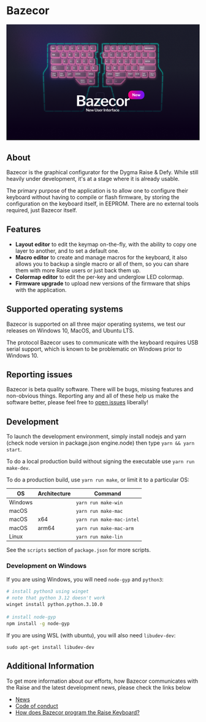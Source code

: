 # Bazecor

![Bazecor screenshot](data/screenshot.png)

## About

Bazecor is the graphical configurator for the Dygma Raise & Defy. While still heavily under development, it's at a stage where it is already usable.

The primary purpose of the application is to allow one to configure their keyboard without having to compile or flash firmware, by storing the configuration on the keyboard itself, in EEPROM. There are no external tools required, just Bazecor itself.

## Features

* **Layout editor** to edit the keymap on-the-fly, with the ability to copy one
  layer to another, and to set a default one.
* **Macro editor** to create and manage macros for the keyboard, it also allows you to backup a single macro or all of them, so you can share them with more Raise users or just back them up.
* **Colormap editor** to edit the per-key and underglow LED colormap.
* **Firmware upgrade** to upload new versions of the firmware that ships with the application.

## Supported operating systems

Bazecor is supported on all three major operating systems, we test our releases on Windows 10, MacOS, and Ubuntu LTS.

The protocol Bazecor uses to communicate with the keyboard requires USB serial
support, which is known to be problematic on Windows prior to Windows 10.

## Reporting issues

Bazecor is beta quality software. There will be bugs, missing features and
non-obvious things. Reporting any and all of these help us make the software
better, please feel free to [open issues][issues] liberally!

 [issues]: https://github.com/Dygmalab/Bazecor/issues

## Development

To launch the development environment, simply install nodejs and yarn (check node version in package.json engine.node) then type `yarn && yarn start`.

To do a local production build without signing the executable use `yarn run make-dev`.

To do a production build, use `yarn run make`, or limit it to a particular OS:

| OS      | Architecture | Command                   |
|---------|--------------|---------------------------|
| Windows |              | `yarn run make-win`       |
| macOS   |              | `yarn run make-mac`       |
| macOS   | x64          | `yarn run make-mac-intel` |
| macOS   | arm64        | `yarn run make-mac-arm`   |
| Linux   |              | `yarn run make-lin`       |

See the `scripts` section of `package.json` for more scripts.

### Development on Windows

If you are using Windows, you will need `node-gyp` and `python3`:

```sh
# install python3 using winget
# note that python 3.12 doesn't work
winget install python.python.3.10.0

# install node-gyp
npm install -g node-gyp
```

If you are using WSL (with ubuntu), you will also need `libudev-dev`:

```sm
sudo apt-get install libudev-dev
```

## Additional Information

To get more information about our efforts, how Bazecor communicates with the Raise and the latest development news, please check the links below

* [News](https://github.com/Dygmalab/Bazecor/blob/development/NEWS.md)
* [Code of conduct](https://github.com/Dygmalab/Bazecor/blob/development/CODE_OF_CONDUCT.md)
* [How does Bazecor program the Raise Keyboard?](https://github.com/Dygmalab/Bazecor/blob/development/FOCUS_API.md)
